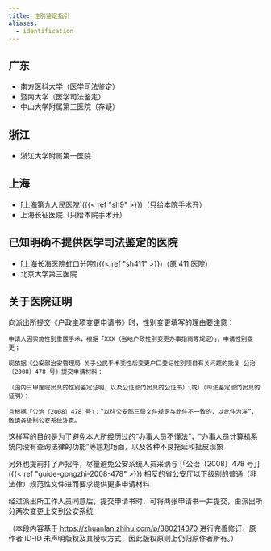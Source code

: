 ```yaml
---
title: 性別鉴定指引
aliases:
  - identification
---
```


## 广东

- 南方医科大学（医学司法鉴定）
- 暨南大学（医学司法鉴定）
- 中山大学附属第三医院（存疑）

## 浙江

- 浙江大学附属第一医院

## 上海

- [上海第九人民医院]({{< ref "sh9" >}})（只给本院手术开）
- 上海长征医院（只给本院手术开）

## 已知明确不提供医学司法鉴定的医院

- [上海长海医院虹口分院]({{< ref "sh411" >}})（原 411 医院）
- 北京大学第三医院

## 关于医院证明

向派出所提交《户政主项变更申请书》时，性别变更填写的理由要注意：

```
申请人因实施性别重置手术，根据「XXX（当地户政性别变更办事指南等规定）」，申请性别变更；

现依据《公安部治安管理局 关于公民手术变性后变更户口登记性别项目有关问题的批复 公治〔2008〕478 号》提交申请材料：

（国内三甲医院出具的性别鉴定证明，以及公证部门出具的公证书）（或）（司法鉴定部门出具的证明）；

且根据「公治〔2008〕478 号」：“以往公安部三局文件规定与此件不一致的，以此件为准”，敬请各级别公安系统注意。
```

这样写的目的是为了避免本人所经历过的“办事人员不懂法”，“办事人员计算机系统内没有查询法律的功能”等尴尬场面，以及各种不良拖延和扯皮现象

另外也提前打了声招呼，尽量避免公安系统人员采纳与 [「公治〔2008〕478 号」]({{< ref "guide-gongzhi-2008-478" >}}) 相反的省公安厅以下级别的普通（非法律）规范性文件进而要求提供更多申请材料

经过派出所工作人员同意后，提交申请书时，可将两张申请书一并提交，由派出所分两次变更上交到公安系统

（本段内容基于 <https://zhuanlan.zhihu.com/p/380214370> 进行完善修订，原作者 ID-ID 未声明版权及其授权方式，因此版权原则上仍归原作者所有。）
